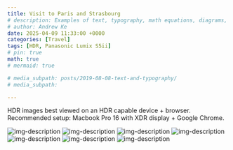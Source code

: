 ```yaml
---
title: Visit to Paris and Strasbourg
# description: Examples of text, typography, math equations, diagrams, flowcharts, pictures, videos, and more.
# author: Andrew Ke
date: 2025-04-09 11:33:00 +0000
categories: [Travel]
tags: [HDR, Panasonic Lumix S5ii]
# pin: true
math: true
# mermaid: true

# media_subpath: posts/2019-08-08-text-and-typography/
# media_subpath: 

---
```


HDR images best viewed on an HDR capable device + browser. Recommended setup: Macbook Pro 16 with XDR display + Google Chrome.

![img-description](assets/2025-04-09-France_and_Germany/P1124924.avif)
![img-description](assets/2025-04-09-France_and_Germany/P1125059.avif)
![img-description](assets/2025-04-09-France_and_Germany/P1125208.avif)
![img-description](assets/2025-04-09-France_and_Germany/P1125352.avif)
![img-description](assets/2025-04-09-France_and_Germany/P1125381.avif)
![img-description](assets/2025-04-09-France_and_Germany/P1125416.avif)
![img-description](assets/2025-04-09-France_and_Germany/P1125465.avif)
<!-- _Image Caption_ -->


